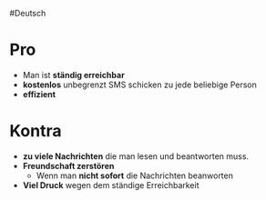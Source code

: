#Deutsch 
# **Pro**
- Man ist **ständig erreichbar**
- **kostenlos** unbegrenzt SMS schicken zu jede beliebige Person
- **effizient**

# **Kontra**
- **zu viele Nachrichten** die man lesen und beantworten muss. 
- **Freundschaft zerstören**
	- Wenn man **nicht sofort** die Nachrichten beanworten
- **Viel Druck** wegen dem ständige Erreichbarkeit